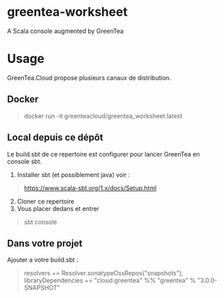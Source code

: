 # greentea-worksheet
A Scala console augmented by GreenTea

# Usage

GreenTea.Cloud propose plusieurs canaux de distribution.

## Docker

>  docker run -it greenteacloud/greentea_worksheet:latest

## Local depuis ce dépôt

Le build.sbt de ce repertoire est configurer pour lancer GreenTea en console sbt.

1. Installer sbt (et possiblement java) voir :
> https://www.scala-sbt.org/1.x/docs/Setup.html
2. Cloner ce repertoire
3. Vous placer dedans et entrer
> sbt console

## Dans votre projet

Ajouter a votre build.sbt :

>   resolvers += Resolver.sonatypeOssRepos("snapshots"),
>  libraryDependencies += "cloud.greentea" %% "greentea" % "3.0.0-SNAPSHOT"
